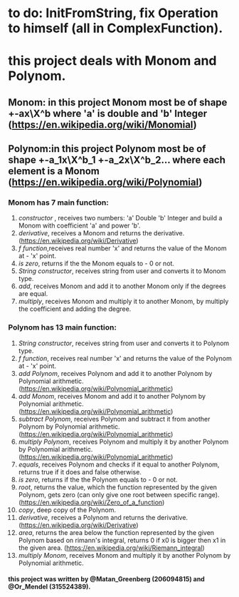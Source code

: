 # to do: InitFromString, fix Operation to himself (all in ComplexFunction).

# this project deals with Monom and Polynom.

## Monom: in this project Monom most be of shape +-ax\X^b where 'a' is double and 'b' Integer (https://en.wikipedia.org/wiki/Monomial)

## Polynom:in this project Polynom most be of shape +-a_1x\X^b_1 +-a_2x\X^b_2... where each element is a Monom (https://en.wikipedia.org/wiki/Polynomial)

### Monom has 7 main function:
1) *constructor* , receives two numbers: 'a' Double 'b' Integer and build a Monom with coefficient 'a' and power 'b'.
2) *derivative*, receives a Monom and returns the derivative. (https://en.wikipedia.org/wiki/Derivative)
3) *f function*,receives real number 'x' and returns the value of the Monom at - 'x' point.
4) *is zero*, returns if the the Monom equals to - 0 or not.
5) *String constructor*, receives string from user and converts it to Monom type.
6) *add*, receives Monom and add it to another Monom only if the degrees are equal.
7) *multiply*, receives Monom and multiply it to another Monom, by multiply the coefficient and adding the degree.

### Polynom has 13 main function:
1) *String constructor*, receives string from user and converts it to Polynom type.
2) *f function*, receives real number 'x' and returns the value of the Polynom at - 'x' point.
3) *add Polynom*, receives Polynom and add it to another Polynom by Polynomial arithmetic. (https://en.wikipedia.org/wiki/Polynomial_arithmetic)
4) *add Monom*, receives Monom and add it to another Polynom by Polynomial arithmetic. (https://en.wikipedia.org/wiki/Polynomial_arithmetic)
5) *subtract Polynom*, receives Polynom and subtract it from another Polynom by Polynomial arithmetic. (https://en.wikipedia.org/wiki/Polynomial_arithmetic)
6) *multiply Polynom*, receives Polynom and multiply it by another Polynom by Polynomial arithmetic. (https://en.wikipedia.org/wiki/Polynomial_arithmetic)
7) *equals*, receives Polynom and checks if it equal to another Polynom, returns true if it does and false otherwise.
8) *is zero*, returns if the the Polynom equals to - 0 or not.
9) *root*, returns the value, which the function represented by the given Polynom, gets zero (can only give one root between
specific range). (https://en.wikipedia.org/wiki/Zero_of_a_function)
10) *copy*, deep copy of the Polynom.
11) *derivative*, receives a Polynom and returns the derivative. (https://en.wikipedia.org/wiki/Derivative)
12) *area*, returns the area below the function represented by the given Polynom based on rimann's integral, returns 0 if x0
is bigger then x1 in the given area. (https://en.wikipedia.org/wiki/Riemann_integral)
13) *multiply Monom*, receives Monom and multiply it by another Polynom by Polynomial arithmetic.

#### this project was written by @Matan_Greenberg (206094815) and @Or_Mendel (315524389).

